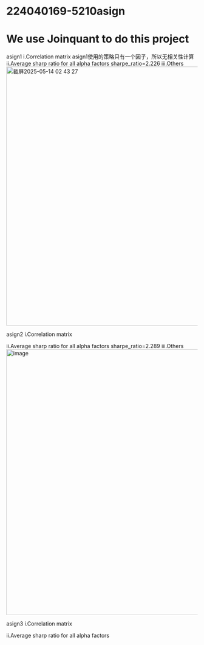 # 224040169-5210asign 
# We use Joinquant to do this project
asign1
i.Correlation matrix
asign1使用的策略只有一个因子，所以无相关性计算
ii.Average sharp ratio for all alpha factors
sharpe_ratio=2.226
iii.Others
<img width="681" alt="截屏2025-05-14 02 43 27" src="https://github.com/user-attachments/assets/c5f76af5-971a-4b6c-b4c6-490e21c3a55c" />

asign2
i.Correlation matrix

ii.Average sharp ratio for all alpha factors
sharpe_ratio=2.289
iii.Others
<img width="699" alt="image" src="https://github.com/user-attachments/assets/85e49d3d-3bdb-4dd0-a2ff-01b9bb2e497e" />




asign3
i.Correlation matrix


ii.Average sharp ratio for all alpha factors
